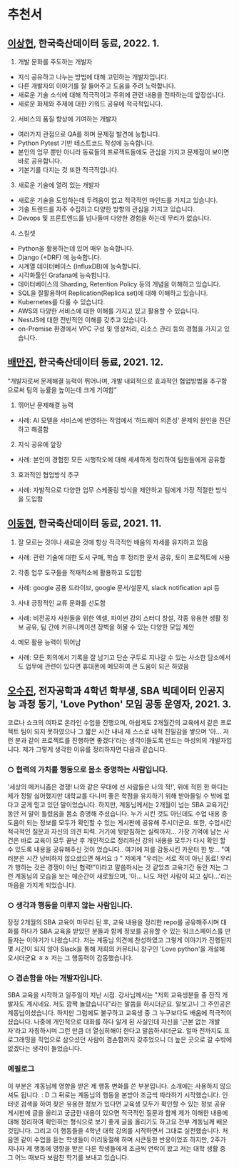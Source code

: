 # 추천서

## [이상헌](https://www.linkedin.com/in/%EC%83%81%ED%97%8C-%EC%9D%B4-97b6247a/), 한국축산데이터 동료, 2022. 1.

1. 개발 문화를 주도하는 개발자
- 지식 공유하고 나누는 방법에 대해 고민하는 개발자입니다.
- 다른 개발자의 이야기를 잘 들어주고 도움을 주려 노력합니다.
- 새로운 기술 소식에 대해 적극적이고 주위에 관련 내용을 전파하는데 앞장섭니다.
- 새로운 화제와 주제에 대한 키워드 공유에 적극적입니다.

2. 서비스의 품질 향상에 기여하는 개발자
- 여러가지 관점으로 QA를 하며 문제점 발견에 능합니다.
- Python Pytest 기반 테스트코드 작성에 능숙합니다.
- 본인의 업무 뿐만 아니라 동료들의 프로젝트들에도 관심을 가지고 문제점이 보이면 바로 공유합니다.
- 기본기를 다지는 것 또한 적극적입니다.

3. 새로운 기술에 열려 있는 개발자
- 새로운 기술을 도입하는데 두려움이 없고 적극적인 마인드를 가지고 있습니다.
- 기술 트렌드를 자주 수집하고 다양한 방향의 관심을 가지고 있습니다.
- Devops 및 프론트엔드를 넘나들며 다양한 경험을 하는데 무리가 없습니다.

4. 스킬셋
- Python을 활용하는데 있어 매우 능숙합니다.
- Django (+DRF) 에 능숙합니다.
- 시계열 데이터베이스 (InfluxDB)에 능숙합니다.
- 시각화툴인 Grafana에 능숙합니다.
- 데이터베이스의 Sharding, Retention Policy 등의 개념을 이해하고 있습니다.
- SQL을 잘활용하며 Replication(Replica set)에 대해 이해하고 있습니다.
- Kubernetes를 다룰 수 있습니다.
- AWS의 다양한 서비스에 대한 이해를 가지고 있고 활용할 수 있습니다.
- NestJS에 대한 전반적인 이해를 갖추고 있습니다.
- on-Premise 환경에서 VPC 구성 및 영상처리, 리소스 관리 등의 경험을 가지고 있습니다.

## [배만진](https://www.linkedin.com/in/mj-bae/), 한국축산데이터 동료, 2021. 12.

“개발자로써 문제해결 능력이 뛰어나며, 개발 내외적으로 효과적인 협업방법을 추구함으로써 팀의 능률을 높이는데 크게 기여함”

1. 뛰어난 문제해결 능력
- 사례: AI 모델을 서비스에 반영하는 작업에서 ‘하드웨어 의존성’ 문제의 원인을 진단하고 해결함

2. 지식 공유에 앞장
- 사례: 본인이 경험한 모든 시행착오에 대해 세세하게 정리하여 팀원들에게 공유함

3. 효과적인 협업방식 추구
- 사례: 자발적으로 다양한 업무 스케줄링 방식을 제안하고 팀에게 가장 적절한 방식을 도입함

## [이동현](https://www.linkedin.com/in/muna-lee-537753202/), 한국축산데이터 동료, 2021. 11.

1. 잘 모르는 것이나 새로운 것에 항상 적극적인 배움의 자세를 유지하고 있음
- 사례: 관련 기술에 대한 도서 구매, 학습 후 정리한 문서 공유, 토이 프로젝트에 사용

2. 각종 업무 도구들을 적재적소에 활용하고 도입함
- 사례: google 공용 드라이브, google 문서/설문지, slack notification api 등

3. 사내 긍정적인 교류 문화를 선도함
- 사례: 비전공자 사원들을 위한 엑셀, 파이썬 강의 스터디 창설, 각종 유용한 생활 정보 공유, 팀 간에 커뮤니케이션 장벽을 허물 수 있는 다양한 모임 제안

4. 메모 활용 능력이 뛰어남
- 사례: 모든 회의에서 기록을 잘 남기고 단순 구두로 지나갈 수 있는 사소한 담소에서도 업무에 관련이 있다면 휴대폰에 메모하여 큰 도움이 되곤 하였음

## [오수진](https://github.com/asdfrv20), 전자공학과 4학년 학부생, SBA 빅데이터 인공지능 과정 동기, 'Love Python' 모임 공동 운영자, 2021. 3.

코로나 쇼크의 여파로 온라인 수업을 진행으며, 아쉽게도 2개월간의 교육에서 같은 프로젝트 팀이 되지 못하였으나 그 짧은 시간 내내 제 스스로 내적 친밀감을 쌓으며 '아... 저런 분과 같이 프로젝트를 진행하면 좋겠다'라는 생각이들도록 만드는 마성의의 개발자입니다.
제가 그렇게 생각한 이유를 정리하자면 다음과 같습니다.

### ○ 협력의 가치를 행동으로 몸소 증명하는 사람입니다.
 '세상의 메커니즘은 경쟁! 나와 같은 무대에 선 사람들은 나의 적!',
위에 적힌 한 마디는 제가 정말 싫어했지만 대학교를 다니며 좋은 학점을 유지하기 위해  받아들일 수 밖에 없다고 굳게 믿고 있던 말이었습니다.
하지만, 계동님께서는 2개월이 넘는 SBA 교육기간 동안 저 말이 틀렸음을 몸소 증명해 주셨습니다.
누가 시킨 것도 아닌데도 수업 내용 중 도움이 되는 정보를 모두가 확인할 수 있는 게시판에 공유해 주시더군요.
또한, 수업시간 적극적인 질문과 자신의 의견 피력. 거기에 뒷받침하는 실력까지...
가장 기억에 남는 사건은 바로 교육이 모두 끝난 후 개인적으로 정리하신 강의 내용을 모두가 다시 확인 할 수 있도록  내용을 공유해주신 것이 었습니다..
여기에 저를 감동시킨 카운터 한 방... "여러분은 시간 낭비하지 않으셨으면 해서요 :) "
저에게 "우리는 서로 적이 아닌 동료! 우리가 행하는 것은 경쟁이 아닌 협력!"이라고 말씀하시는 것 같았죠
교육기간 동안 저는 그런 계동님의 모습을 보는 매순간이 새로웠으며, '아... 나도 저런 사람이 되고 싶다...'라는 마음을 가지게 되었습니다.

### ○ 생각과 행동을 미루지 않는 사람입니다.
장정 2개월의 SBA 교육이 마무리 된 후, 교육 내용을 정리한 repo를 공유해주시며 대화를 하다가 SBA 교육을 받았던 분들과 함께 정보를 공유할 수 있는 워크스페이스를 만들자는 이야기가 나왔습니다.
저는 계동님 의견에 찬성하였고 그렇게 이야기가 진행된지 몇 시간이 되지 않아 Slack을 통해 저희의 커뮤티니 창구인 'Love python'을 개설해 오시더군요 ㅎㅎ
저는 그 행동력이 감동했습니다.

### ○ 겸손함을 아는 개발자입니다.
SBA 교육을 시작하고 일주일이 지난 시점. 강사님께서는 "저희 교육생분들 중 전직 개발자도 계시네요. 저도 깜짝 놀랐습니다"라는 말씀을 하시더군요.
알보고니 그 주인공은 계동님이셨습니다. 하지만 그럼에도 불구하고 교육생 중 그 누구보다도 배움에 적극적이셨습니다.
나중에 개인적으로 대화를 하다 알게 된 사실인데 자신을 '근본 없는 개발자'라고 자칭하시며 그런 만큼 더 열심히해야 한다고 말씀하시더군요.
얼마 전까지도 프로그래밍을 직업으로 삼으셨던 사람이 겸손함까지 갖추었으니 더 높은 곳으로 갈 수밖에 없겠다는 생각이 들었습니다.

### 에필로그
이 부분은 계동님께 영향을 받은 제 행동 변화를 쓴 부분입니다. 소개에는 사용하지 않으셔도 됩니다. : D
그 뒤로는 계동님의 행동을 본받아 조금씩 따라하기 시작했습니다.
인터넷 검색을 하여 찾은 유용한 정보가 있다면 교육생 모두가 확인할 수 있는 정보 공유 게시판에 글을 올리고 궁금한 내용이 있으면 적극적인 질문과 함께 제가 이해한 내용에 대해 정리하여 확인하는 형식으로 보기 좋게 글을 올리기도 하고요
전부 계동님께 배운 것입니다.
그리고 이 행동들을 4학년 대학 강의를 시작하면서 그대로 실천했습니다.
처음엔 같이 수업을 듣는 학생들이 어리둥절해 하며 시큰둥한 반응이었죠
하지만, 2주가 지나자 제 행동에 영향을 받은 다른 학생들에게 조금씩 연락이 왔고 저는 대학 생활 중 그 어느 때보다 보람찬 학기를 보내고 있습니다.